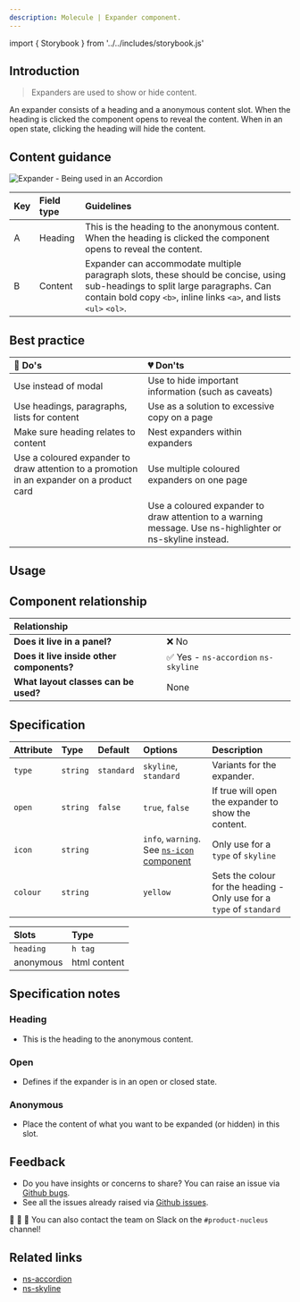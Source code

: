 ```yaml
---
description: Molecule | Expander component.
---
```


import { Storybook } from '../../includes/storybook.js'

## Introduction

> Expanders are used to show or hide content.

An expander consists of a heading and a anonymous content slot.  When the heading is clicked the component opens to reveal the content. When in an open state, clicking the heading will hide the content.

## Content guidance

![Expander - Being used in an Accordion](https://user-images.githubusercontent.com/45626534/75039379-7315b080-54b0-11ea-9816-8b679a290a19.png)

| Key | Field type | Guidelines |
| :--- | :--- | :--- |
| A | Heading | This is the heading to the anonymous content. When the heading is clicked the component opens to reveal the content.   |
| B | Content | Expander can accommodate multiple paragraph slots, these should be concise, using sub-headings to split large paragraphs. Can contain bold copy `<b>`, inline links `<a>`, and lists `<ul>` `<ol>`. |

## Best practice

| 💚 Do's | 💔 Don'ts |
| :--- | :--- |
| Use instead of modal | Use to hide important information (such as caveats) |
| Use headings, paragraphs, lists for content | Use as a solution to excessive copy on a page |
| Make sure heading relates to content | Nest expanders within expanders |
| Use a coloured expander to draw attention to a promotion in an expander on a product card | Use multiple coloured expanders on one page |
|  | Use a coloured expander to draw attention to a warning message. Use ns-highlighter or ns-skyline instead. |

## Usage

<Storybook story="ns-expander--expander"></Storybook>

## Component relationship

|  **Relationship**  |  |
| :--- | :--- |
| **Does it live in a panel?** | ❌ No |
| **Does it live inside other components?** |  ✅ Yes -  `ns-accordion` `ns-skyline` |
| **What layout classes can be used?**  | None |

## Specification

| Attribute | Type | Default   | Options   | Description |
| :--- | :--- | :--- | :--- | :--- |
| `type` | `string` | `standard` | `skyline`, `standard` | Variants for the expander. |
| `open` | `string` | `false` | `true`, `false` | If true will open the expander to show the content. |
| `icon` | `string` |  | `info`, `warning`. See [`ns-icon` component](https://britishgas.design/components/ns-icon) | Only use for a `type` of `skyline` |
| `colour` | `string` |  | `yellow` | Sets the colour for the heading - Only use for a `type` of `standard` |

| Slots | Type |
| :--- | :--- |
| `heading` | `h tag`      |
| anonymous | html content |

## Specification notes

### Heading

* This is the heading to the anonymous content.

### Open

* Defines if the expander is in an open or closed state.

### Anonymous

* Place the content of what you want to be expanded (or hidden) in this slot.

## Feedback

* Do you have insights or concerns to share? You can raise an issue via [Github bugs](https://github.com/ConnectedHomes/nucleus/issues/new?assignees=&labels=Bug&template=a--bug-report.md&title=[bug]%20[ns-expander]).
* See all the issues already raised via [Github issues](https://github.com/connectedHomes/nucleus/issues?utf8=%E2%9C%93&q=is%3Aopen+is%3Aissue+label%3ABug+[ns-expander]).

💩 🎉 🦄 You can also contact the team on Slack on the `#product-nucleus` channel!

## Related links

* [ns-accordion](https://docs.britishgas.design/components/ns-accordion)
* [ns-skyline](https://docs.britishgas.design/components/ns-skyline)
